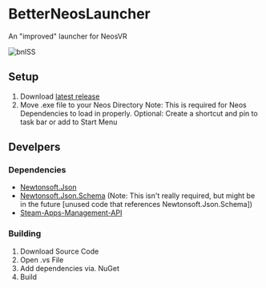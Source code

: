 # BetterNeosLauncher
An "improved" launcher for NeosVR

![bnlSS](https://user-images.githubusercontent.com/45884377/115166205-ecdb0700-a07f-11eb-92d0-8066e3927aba.png)

## Setup

1) Download [latest release](https://github.com/200Tigersbloxed/BetterNeosLauncher/releases/latest)
2) Move .exe file to your Neos Directory
Note: This is required for Neos Dependencies to load in properly.
Optional: Create a shortcut and pin to task bar or add to Start Menu

## Develpers

### Dependencies

+ [Newtonsoft.Json](https://github.com/JamesNK/Newtonsoft.Json)
+ [Newtonsoft.Json.Schema](https://github.com/JamesNK/Newtonsoft.Json.Schema)
(Note: This isn't really required, but might be in the future [unused code that references Newtonsoft.Json.Schema])
+ [Steam-Apps-Management-API](https://github.com/Indieteur/Steam-Apps-Management-API)

### Building

1) Download Source Code
2) Open .vs File
3) Add dependencies via. NuGet
4) Build
